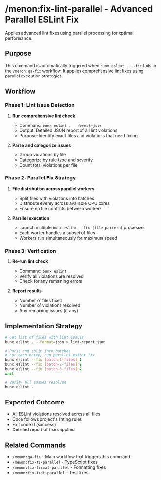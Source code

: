 # /menon:fix-lint-parallel - Advanced Parallel ESLint Fix

Applies advanced lint fixes using parallel processing for optimal performance.

## Purpose

This command is automatically triggered when `bunx eslint . --fix` fails in the `/menon:qa-fix` workflow. It applies comprehensive lint fixes using parallel execution strategies.

## Workflow

### Phase 1: Lint Issue Detection

1. **Run comprehensive lint check**
   - Command: `bunx eslint . --format=json`
   - Output: Detailed JSON report of all lint violations
   - Purpose: Identify exact files and violations that need fixing

2. **Parse and categorize issues**
   - Group violations by file
   - Categorize by rule type and severity
   - Count total violations per file

### Phase 2: Parallel Fix Strategy

1. **File distribution across parallel workers**
   - Split files with violations into batches
   - Distribute evenly across available CPU cores
   - Ensure no file conflicts between workers

2. **Parallel execution**
   - Launch multiple `bunx eslint --fix [file-pattern]` processes
   - Each worker handles a subset of files
   - Workers run simultaneously for maximum speed

### Phase 3: Verification

1. **Re-run lint check**
   - Command: `bunx eslint .`
   - Verify all violations are resolved
   - Check for any remaining errors

2. **Report results**
   - Number of files fixed
   - Number of violations resolved
   - Any remaining issues (if any)

## Implementation Strategy

```bash
# Get list of files with lint issues
bunx eslint . --format=json > lint-report.json

# Parse and split into batches
# For each batch, run parallel eslint fix
bunx eslint --fix [batch-1-files] &
bunx eslint --fix [batch-2-files] &
bunx eslint --fix [batch-3-files] &
wait

# Verify all issues resolved
bunx eslint .
```

## Expected Outcome

- All ESLint violations resolved across all files
- Code follows project's linting rules
- Exit code 0 (success)
- Detailed report of fixes applied

## Related Commands

- `/menon:qa-fix` - Main workflow that triggers this command
- `/menon:fix-ts-parallel` - TypeScript fixes
- `/menon:fix-format-parallel` - Formatting fixes
- `/menon:fix-test-parallel` - Test fixes
